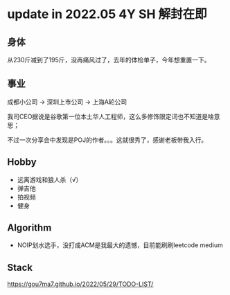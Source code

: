 # update in 2022.05 4Y SH 解封在即

## 身体
从230斤减到了195斤，没再痛风过了，去年的体检单子，今年想重置一下。

## 事业
成都小公司 -> 深圳上市公司 -> 上海A轮公司

我司CEO据说是谷歌第一位本土华人工程师，这么多修饰限定词也不知道是啥意思；

不过一次分享会中发现是POJ的作者。。。这就很秀了，感谢老板带我入行。

## Hobby
- 远离游戏和狼人杀（√）
- 弹吉他
- 拍视频
- 健身

## Algorithm
- NOIP划水选手，没打成ACM是我最大的遗憾，目前能刷刷leetcode medium

## Stack
https://gou7ma7.github.io/2022/05/29/TODO-LIST/


<!---
gou7ma7/gou7ma7 is a ✨ special ✨ repository because its `README.md` (this file) appears on your GitHub profile.
You can click the Preview link to take a look at your changes.
--->
